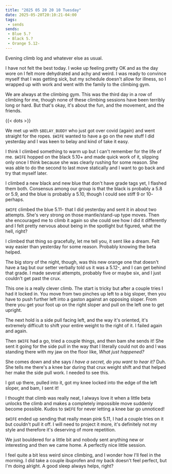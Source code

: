 ```yaml
---
title: "2025 05 20 20 10 Tuesday"
date: 2025-05-20T20:10:21-04:00
tags:
 - sends
sends:
 - Blue 5.?
 - Black 5.?
 - Orange 5.12-
---
```


Evening climb log and whatever else as usual.<!--more-->

I have not felt the best today. I woke up feeling pretty OK and as the day wore
on I felt more dehydrated and achy and weird. I was ready to convince myself
that I was getting sick, but my schedule doesn't allow for illness, so I wrapped
up with work and went with the family to the climbing gym.

We are always at the climbing gym. This was the third day in a row of climbing
for me, though none of these climbing sessions have been terribly long or hard.
But that's okay, it's about the fun, and the movement, and the friends.

{{< dots >}}

We met up with `$BELAY_BUDDY` who just got over covid (again) and went straight
for the ropes. `$WIFE` wanted to have a go on the new stuff I did yesterday and
I was keen to belay and kind of take it easy.

I think I climbed something to warm up but I can't remember for the life of me.
`$WIFE` hopped on the black 5.10+ and made quick work of it, slipping only once
I think because she was clearly rushing for some reason. She was able to do the
second to last move statically and I want to go back and try that myself later.

I climbed a new black and new blue that don't have grade tags yet, I flashed
them both. Consensus among our group is that the black is probably a 5.8 or 5.9,
and the blue is probably a 5.10, though I could see stiff 9 or 10- perhaps.

`$WIFE` climbed the blue 5.11- that I did yesterday and sent it in about two
attempts. She's very strong on those mantle/stand-up type moves. Then she
encouraged me to climb it again so she could see how I did it differently and I
felt pretty nervous about being in the spotlight but figured, what the hell,
right?

I climbed that thing so gracefully, let me tell you, it sent like a dream. Felt
way easier than yesterday for some reason. Probably knowing the beta helped.

The big story of the night, though, was this new orange one that doesn't have a
tag but our setter verbally told us it was a 5.12-, and I can get behind that
grade. I made several attempts, probably five or maybe six, and I just couldn't
get past the crux.

This one is a really clever climb. The start is tricky but after a couple tries
I had it locked in. You move from two pinches up left to a big sloper, then you
have to push further left into a gaston against an opposing sloper. From there
you get your foot up on the right sloper and pull on the left one to get
upright.

The next hold is a side pull facing left, and the way it's oriented, it's
extremely difficult to shift your entire weight to the right of it. I failed
again and again.

Then `$WIFE` had a go, tried a couple things, and then bam she sends it! She
sent it going for the side pull in the way that I literally could not do and I
was standing there with my jaw on the floor like, *What just happened?*

She comes down and she says *I have a secret, do you want to hear it?* Duh. She
tells me there's a knee bar during that crux weight shift and that helped her
make the side pull work. I needed to see this.

I got up there, pulled into it, got my knee locked into the edge of the left
sloper, and bam, I sent it!

I thought that climb was really neat, I always love it when a little beta
unlocks the climb and makes a completely impossible move suddenly become
possible. Kudos to `$WIFE` for never letting a knee bar go unnoticed!

`$WIFE` ended up sending that really mean pink 5.11, I had a couple tries on it
but couldn't pull it off. I will need to project it more, it's definitely not my
style and therefore it's deserving of more repetition.

We just bouldered for a little bit and nobody sent anything new or interesting
and then we came home. A perfectly nice little session.

I feel quite a bit less weird since climbing, and I wonder how I'll feel in the
morning. I did take a couple ibuprofen and my back doesn't feel perfect, but I'm
doing alright. A good sleep always helps, right?
